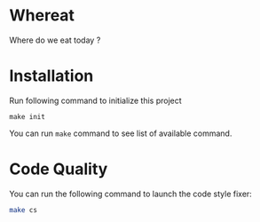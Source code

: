 # Whereat
Where do we eat today ?

# Installation

Run following command to initialize this project
```
make init
```

You can run `make` command to see list of available command.

# Code Quality

You can run the following command to launch the code style fixer:

``` bash
make cs
```

